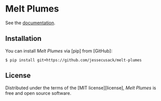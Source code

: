 # Melt Plumes

See the [documentation](https://melt-plumes.readthedocs.io).

## Installation

You can install _Melt Plumes_ via [pip] from [GitHub]:

```console
$ pip install git+https://github.com/jessecusack/melt-plumes
```

## License

Distributed under the terms of the [MIT license][license],
_Melt Plumes_ is free and open source software.
